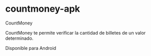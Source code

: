 # countmoney-apk
CountMoney

CountMoney te permite verificar la 
cantidad de billetes de un valor determinado.

Disponible para Android
